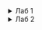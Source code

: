 <details>
<summary>Лаб 1</summary>

# Постановка задачи
Написать многослойный перспетрон и обучить нейронную сеть на датасете MNIST. Визуализировать процесс обучения и исследовать зависимость точности от размера batch
# Вывод результата

Training with batch size: 16

Epoch 1/5 - Train loss: 1696.4849, Train acc: 0.8732, Test loss: 44.0088, Test acc: 0.9189

Epoch 2/5 - Train loss: 959.4164, Train acc: 0.9252, Test loss: 34.1600, Test acc: 0.9353

Epoch 3/5 - Train loss: 741.6987, Train acc: 0.9426, Test loss: 27.0549, Test acc: 0.9500

Epoch 4/5 - Train loss: 607.4574, Train acc: 0.9535, Test loss: 22.4875, Test acc: 0.9569

Epoch 5/5 - Train loss: 514.6806, Train acc: 0.9602, Test loss: 20.4098, Test acc: 0.9630

Training with batch size: 32

Epoch 1/5 - Train loss: 1067.8972, Train acc: 0.8502, Test loss: 51.2176, Test acc: 0.9096

Epoch 2/5 - Train loss: 598.0913, Train acc: 0.9073, Test loss: 44.8074, Test acc: 0.9202

Epoch 3/5 - Train loss: 515.8500, Train acc: 0.9205, Test loss: 38.7503, Test acc: 0.9294

Epoch 4/5 - Train loss: 452.0708, Train acc: 0.9306, Test loss: 34.2029, Test acc: 0.9355

Epoch 5/5 - Train loss: 398.2344, Train acc: 0.9392, Test loss: 31.1015, Test acc: 0.9414

Training with batch size: 64

Epoch 1/5 - Train loss: 691.9277, Train acc: 0.8184, Test loss: 61.5366, Test acc: 0.8909

Epoch 2/5 - Train loss: 344.4888, Train acc: 0.8953, Test loss: 51.0744, Test acc: 0.9056

Epoch 3/5 - Train loss: 302.2391, Train acc: 0.9066, Test loss: 46.3142, Test acc: 0.9161

Epoch 4/5 - Train loss: 278.3382, Train acc: 0.9146, Test loss: 44.6688, Test acc: 0.9167

Epoch 5/5 - Train loss: 259.9853, Train acc: 0.9210, Test loss: 40.6324, Test acc: 0.9280

Training with batch size: 128

Epoch 1/5 - Train loss: 489.9462, Train acc: 0.7682, Test loss: 81.2860, Test acc: 0.8720

Epoch 2/5 - Train loss: 214.7820, Train acc: 0.8776, Test loss: 61.1081, Test acc: 0.8946

Epoch 3/5 - Train loss: 178.6892, Train acc: 0.8931, Test loss: 53.5759, Test acc: 0.9037

Epoch 4/5 - Train loss: 162.8944, Train acc: 0.9006, Test loss: 49.7520, Test acc: 0.9090

Epoch 5/5 - Train loss: 153.1088, Train acc: 0.9061, Test loss: 47.9675, Test acc: 0.9132

# Визуализация

![Фото 1](https://github.com/ElerGard/neural-networks/blob/master/lab_1.png?raw=true)

# Заключение

В коде определен простой MLP с одним скрытым слоем. Этот слой имеет 128 нейронов и функцию активации ReLU, а выходной слой имеет 10 нейронов для предсказания классов

Нейронная сеть обучается на датасете MNIST с использованием стохастического градиентного спуска (SGD) и функции потерь CrossEntropyLoss

Процесс обучения визуализируется для разных размеров batch. Видно, как изменение размера batch влияет на точность модели по мере обучения

Из графика видно, что оптимальный размер batch может зависеть от конкретной задачи. Иногда использование маленького batch может привести к более стабильному обучению, но требует больше времени на обработку данных. В то время как больший batch может ускорить обучение, но может снизить его стабильность
</details>

<details>
<summary>Лаб 2</summary>
  
# Постановка задачи
В рамках выполненияя лабораторной работы необходимо:

Реализовать многослойный персептрон – feedforward сеть с полносвязными слоями для классификации изображений из датасета CIFAR, провести эксперименты по визуализации процесса обучения и исследованию зависимости точности от размера batch.

# Вывод результата

Training with batch size: 16

Epoch 1/10 - Train loss: 1.6906, Train acc: 0.3976, Test loss: 1.5851, Test acc: 0.4421

Epoch 2/10 - Train loss: 1.5076, Train acc: 0.4687, Test loss: 1.5447, Test acc: 0.4631

Epoch 3/10 - Train loss: 1.4121, Train acc: 0.5037, Test loss: 1.4779, Test acc: 0.4844

Epoch 4/10 - Train loss: 1.3369, Train acc: 0.5306, Test loss: 1.4612, Test acc: 0.4964

Epoch 5/10 - Train loss: 1.2695, Train acc: 0.5530, Test loss: 1.4824, Test acc: 0.4917

Epoch 6/10 - Train loss: 1.2143, Train acc: 0.5718, Test loss: 1.5092, Test acc: 0.4924

Epoch 7/10 - Train loss: 1.1557, Train acc: 0.5914, Test loss: 1.4782, Test acc: 0.5034

Epoch 8/10 - Train loss: 1.1109, Train acc: 0.6060, Test loss: 1.4842, Test acc: 0.5168

Epoch 9/10 - Train loss: 1.0631, Train acc: 0.6245, Test loss: 1.5107, Test acc: 0.5198

Epoch 10/10 - Train loss: 1.0097, Train acc: 0.6414, Test loss: 1.5788, Test acc: 0.5165

Training with batch size: 32

Epoch 1/10 - Train loss: 0.8827, Train acc: 0.6853, Test loss: 1.5826, Test acc: 0.5238

Epoch 2/10 - Train loss: 0.8168, Train acc: 0.7077, Test loss: 1.6542, Test acc: 0.5205

Epoch 3/10 - Train loss: 0.7728, Train acc: 0.7226, Test loss: 1.7292, Test acc: 0.5235

Epoch 4/10 - Train loss: 0.7297, Train acc: 0.7399, Test loss: 1.8150, Test acc: 0.5251

Epoch 5/10 - Train loss: 0.6993, Train acc: 0.7500, Test loss: 1.8498, Test acc: 0.5213

Epoch 6/10 - Train loss: 0.6712, Train acc: 0.7601, Test loss: 1.8816, Test acc: 0.5197

Epoch 7/10 - Train loss: 0.6386, Train acc: 0.7717, Test loss: 1.9910, Test acc: 0.5218

Epoch 8/10 - Train loss: 0.6116, Train acc: 0.7806, Test loss: 2.0495, Test acc: 0.5135

Epoch 9/10 - Train loss: 0.5835, Train acc: 0.7910, Test loss: 2.1808, Test acc: 0.5217

Epoch 10/10 - Train loss: 0.5688, Train acc: 0.7958, Test loss: 2.2933, Test acc: 0.5247

Training with batch size: 64

Epoch 1/10 - Train loss: 0.4748, Train acc: 0.8290, Test loss: 2.4010, Test acc: 0.5266

Epoch 2/10 - Train loss: 0.4262, Train acc: 0.8437, Test loss: 2.6004, Test acc: 0.5275

Epoch 3/10 - Train loss: 0.4123, Train acc: 0.8506, Test loss: 2.5886, Test acc: 0.5231

Epoch 4/10 - Train loss: 0.3908, Train acc: 0.8587, Test loss: 2.7805, Test acc: 0.5155

Epoch 5/10 - Train loss: 0.3825, Train acc: 0.8614, Test loss: 2.8284, Test acc: 0.5143

Epoch 6/10 - Train loss: 0.3673, Train acc: 0.8652, Test loss: 2.7998, Test acc: 0.5261

Epoch 7/10 - Train loss: 0.3472, Train acc: 0.8750, Test loss: 2.9602, Test acc: 0.5305

Epoch 8/10 - Train loss: 0.3500, Train acc: 0.8740, Test loss: 2.9545, Test acc: 0.5149

Epoch 9/10 - Train loss: 0.3263, Train acc: 0.8822, Test loss: 3.1395, Test acc: 0.5251

Epoch 10/10 - Train loss: 0.3288, Train acc: 0.8825, Test loss: 3.2085, Test acc: 0.5093

Training with batch size: 128

Epoch 1/10 - Train loss: 0.2638, Train acc: 0.9044, Test loss: 3.4332, Test acc: 0.5271

Epoch 2/10 - Train loss: 0.2325, Train acc: 0.9161, Test loss: 3.5790, Test acc: 0.5244

Epoch 3/10 - Train loss: 0.2352, Train acc: 0.9160, Test loss: 3.6567, Test acc: 0.5300

Epoch 4/10 - Train loss: 0.2137, Train acc: 0.9227, Test loss: 3.7563, Test acc: 0.5255

Epoch 5/10 - Train loss: 0.2193, Train acc: 0.9207, Test loss: 3.9140, Test acc: 0.5268

Epoch 6/10 - Train loss: 0.2129, Train acc: 0.9225, Test loss: 3.9716, Test acc: 0.5166

Epoch 7/10 - Train loss: 0.2161, Train acc: 0.9226, Test loss: 3.9912, Test acc: 0.5247

Epoch 8/10 - Train loss: 0.1998, Train acc: 0.9279, Test loss: 4.1420, Test acc: 0.5184

Epoch 9/10 - Train loss: 0.1937, Train acc: 0.9296, Test loss: 4.2752, Test acc: 0.5320

Epoch 10/10 - Train loss: 0.1878, Train acc: 0.9311, Test loss: 4.3741, Test acc: 0.5237

# Визуализация

![Фото 2](https://github.com/ElerGard/neural-networks/blob/master/lab_2.png?raw=true)

# Заключение

Многослойный персептрон (MLP): Определен для классификации изображений CIFAR-10 с использованием PyTorch. В реализации используется два полносвязанных слоя:

Первый слой (входной слой):
Размер входных данных: 32 * 32 * 3 (ширина * высота * количество каналов)
Полносвязанный слой (nn.Linear) с 32 * 32 * 3 входами и 512 выходами

Второй слой (выходной слой):
Полносвязанный слой с 512 входами и 10 выходами (по числу классов в CIFAR-10)

Обучение на CIFAR-10: Нейронная сеть обучается на датасете CIFAR-10 с использованием оптимизатора Adam и функции потерь CrossEntropyLoss

Оптимизатор Adam является адаптивным оптимизатором, который пытается эффективно настраивать скорость обучения для каждого параметра в модели.
Функция потерь CrossEntropyLoss используется в задачах классификации, когда модель предсказывает вероятности принадлежности каждого класса

Исследование зависимости от размера batch: Проведен эксперимент по визуализации процесса обучения для разных размеров batch, визуализации изображений из тестового набора и исследованию зависимости точности от размера batch. На этом графике видно, как точность модели изменяется в течение обучения для каждого размера batch. Вертикальные оси - точность, горизонтальные оси - количество обучений. Как правило, точность должна повышаться с увеличением числа обучений, но скорость и стабильность обучения могут зависеть от размера batch
</details>
